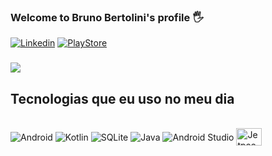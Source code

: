 
### Welcome to Bruno Bertolini's profile 🖐️ ###

[![Linkedin](https://img.shields.io/badge/LinkedIn-0077B5?style=for-the-badge&logo=linkedin&logoColor=white)](https://linkedin.com/in/bruno-bertolini)
[![PlayStore](https://img.shields.io/badge/Google_Play-414141?style=for-the-badge&logo=google-play&logoColor=white)](https://bit.ly/googleplay-brunobertolini)

### <img src="https://media-exp1.licdn.com/dms/image/C4E16AQGaKhR9iN5Plg/profile-displaybackgroundimage-shrink_200_800/0/1626823861335?e=1641427200&v=beta&t=DGDISKB6s7d12c_nlIlabjSbMXh0vq8SPamVd1CrlNY"> ###

## Tecnologias que eu uso no meu dia

<div style="display: inline_block"><br/>
<div style="display: inline_block">
  
  <img align="center" alt="Android" src="https://img.shields.io/badge/CSS3-1572B6?style=for-the-badge&logo=css3&logoColor=white" />
  <img align="center" alt="Kotlin" src="https://img.shields.io/badge/Kotlin-0095D5?&style=for-the-badge&logo=kotlin&logoColor=white" />
  <img align="center" alt="SQLite" src="https://img.shields.io/badge/SQLite-07405E?style=for-the-badge&logo=sqlite&logoColor=white" />
  <img align="center" alt="Java" src="https://img.shields.io/badge/Java-ED8B00?style=for-the-badge&logo=java&logoColor=white" />
  <img align="center" alt="Android Studio" src="https://img.shields.io/badge/TypeScript-007ACC?style=for-the-badge&logo=typescript&logoColor=white" />
  <img align="center" alt="Jetpack" src="https://camo.githubusercontent.com/51c203d3712e5f6b01715996f8231dc2a093eda980cc6a1b8f87d5d9fde140ee/68747470733a2f2f7777772e70696e636c69706172742e636f6d2f7069636469722f6269672f3435382d343538333130325f616e64726f69642d6a65747061636b2d636c69706172742e706e67" width="40.57" height="28.14" />
  
</div><br/>



